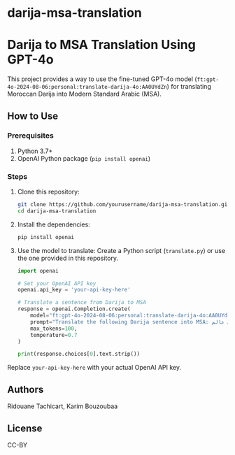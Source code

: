 # darija-msa-translation
# Darija to MSA Translation Using GPT-4o

This project provides a way to use the fine-tuned GPT-4o model (`ft:gpt-4o-2024-08-06:personal:translate-darija-4o:AA0UYdZn`) for translating Moroccan Darija into Modern Standard Arabic (MSA).

## How to Use

### Prerequisites
1. Python 3.7+
2. OpenAI Python package (`pip install openai`)

### Steps

1. Clone this repository:
   ```bash
   git clone https://github.com/yourusername/darija-msa-translation.git
   cd darija-msa-translation
   ```

2. Install the dependencies:
   ```bash
   pip install openai
   ```

3. Use the model to translate:
   Create a Python script (`translate.py`) or use the one provided in this repository.

   ```python
   import openai

   # Set your OpenAI API key
   openai.api_key = 'your-api-key-here'

   # Translate a sentence from Darija to MSA
   response = openai.Completion.create(
       model="ft:gpt-4o-2024-08-06:personal:translate-darija-4o:AA0UYdZn",
       prompt="Translate the following Darija sentence into MSA: انا كانقرا باش نولي عالم.",
       max_tokens=100,
       temperature=0.7
   )

   print(response.choices[0].text.strip())
   ```

Replace `your-api-key-here` with your actual OpenAI API key.
## Authors
Ridouane Tachicart, Karim Bouzoubaa
## License
CC-BY
